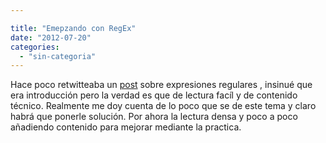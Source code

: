 ```yaml
---

title: "Emepzando con RegEx"
date: "2012-07-20"
categories: 
  - "sin-categoria"
---
```


Hace poco retwitteaba un [post](https://nikic.github.com/2012/06/15/The-true-power-of-regular-expressions.html "The true power of regular expressions") sobre expresiones regulares , insinué que era introducción pero la verdad es que de lectura facíl y de contenido técnico. Realmente me doy cuenta de lo poco que se de este tema y claro habrá que ponerle solución. Por ahora la lectura densa y poco a poco añadiendo contenido para mejorar mediante la practica.
